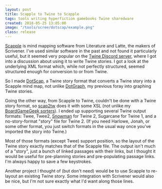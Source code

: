 ```yaml
---
layout: post
title: Scapple to Twine to Scapple
tags: tools writing hyperfiction gamebooks Twine sharedware
created: 2018-05-25 13:05:00
image: "/tools/scree/dotscap/example.png"
class: release
---
```

[Scapple](https://www.literatureandlatte.com/scapple/overview) is mind mapping software from Literature and Latte, the makers of Scrivener.  I've used similar software in the past and not found it particularly useful, but it seemed very popular on the [Twine Discord server](https://discord.gg/n5dJvPp), where I got into a discussion about using it to write Twine stories.  I got a look at the underlying XML format which, while not perfectly structured, seemed structured enough for conversion to or from Twine.

So I made [DotScap](/tools/scree/dotscap/), a Twine story format that converts a Twine story into a Scapple mind map, not unlike [DotGraph](/tools/scree/dotgraph/), my previous foray into graphing Twine stories.

Going the other way, from Scapple to Twine, couldn't be done with a Twine story format, so [scap2tw](/tools/scree/dotscap/scap2tw/) does it with some XSL (not unlike my [BoardGameGeek sorters](/games/bgg/)).  I ended up supporting several Twine output formats:  Twee, Twee2, [Snowman](https://github.com/klembot/snowman) for Twine 2, Sugarcane for Twine 1, and a no-story-format "story" file for Twine 2.  (If you need Harlowe, Jonah, or some other format, you just switch formats in the usual way once you've imported the story into Twine.)

Most of those formats (except Twee) support position, so the layout of the Twine story exactly matches that of the Scapple file.  The output isn't much of a "story", just a bunch of linked passages with their links, but I thought it would be useful for pre-planning stories and pre-populating passage links.  I'm always happy to save a few keystrokes.

Another project I thought of (but don't need) would be to use Scapple to re-layout an existing Twine story.  Some integration with Scrivener would also be nice, but I'm not sure exactly what I'd want along those lines.

